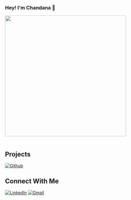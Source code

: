 ### Hey! I'm Chandana 👋
<img src="https://user-images.githubusercontent.com/74038190/221352975-94759904-aa4c-4032-a8ab-b546efb9c478.gif" width="400">
<br><br>



## Projects
[![Github](https://img.shields.io/badge/github-%23121011.svg?style=for-the-badge&logo=github&logoColor=white)](https://github.com/chandana96k?tab=repositories)

## Connect With Me
[![LinkedIn](https://img.shields.io/badge/linkedin-%230077B5.svg?style=for-the-badge&logo=linkedin&logoColor=white)](https://www.linkedin.com/mwlite/in/chandana-l-a9a33a24a)
[![Gmail](https://img.shields.io/badge/Gmail-D14836?style=for-the-badge&logo=gmail&logoColor=white)](mailto:chandana96k@gmail.com)
